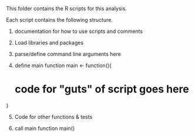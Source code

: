 This folder contains the R scripts for this analysis. 

Each script contains the following structure. 

1. documentation for how to use scripts and comments

2. Load libraries and packages

3. parse/define command line arguments here

4. define main function
main <- function(){
    # code for "guts" of script goes here
}

5. Code for other functions & tests

6. call main function
main()